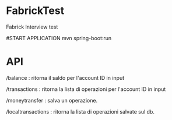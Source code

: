 # FabrickTest
Fabrick Interview test

#START APPLICATION
mvn spring-boot:run

# API

/balance : ritorna il saldo per l'account ID in input

/transactions : ritorna la lista di operazioni per l'account ID in input

/moneytransfer : salva un operazione. 

/localtransactions : ritorna la lista di operazioni salvate sul db.